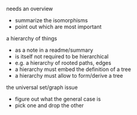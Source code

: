 
needs an overview
- summarize the isomorphisms
- point out which are most important

a hierarchy of things
- as a note in a readme/summary
- is itself not required to be hierarchical
- e.g. a hierarchy of rooted paths, edges
- a hierarchy must embed the definition of a tree
- a hierarchy must allow to form/derive a tree

the universal set/graph issue
- figure out what the general case is
- pick one and drop the other
